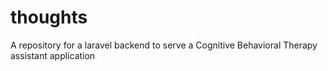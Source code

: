 # thoughts
A repository for a laravel backend to serve a Cognitive Behavioral Therapy assistant application
